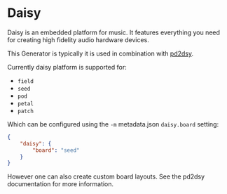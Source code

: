# Daisy

Daisy is an embedded platform for music. It features everything you need for creating high fidelity audio hardware devices.

This Generator is typically it is used in combination with [pd2dsy](https://github.com/electro-smith/pd2dsy).

Currently daisy platform is supported for:

* `field`
* `seed`
* `pod`
* `petal`
* `patch`

Which can be configured using the `-m` metadata.json `daisy.board` setting:

```json
{
    "daisy": {
        "board": "seed"
    }
}
```

However one can also create custom board layouts. See the pd2dsy documentation for more information.